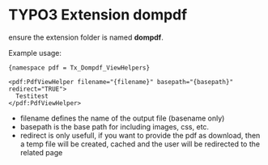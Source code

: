 # TYPO3 Extension dompdf

ensure the extension folder is named __dompdf__.

Example usage:
```
{namespace pdf = Tx_Dompdf_ViewHelpers}

<pdf:PdfViewHelper filename="{filename}" basepath="{basepath}" redirect="TRUE">
  Testitest
</pdf:PdfViewHelper>
```

* filename defines the name of the output file (basename only)
* basepath is the base path for including images, css, etc.
* redirect is only usefull, if you want to provide the pdf as download, then a temp file will be created, cached and the user will be redirected to the related page
